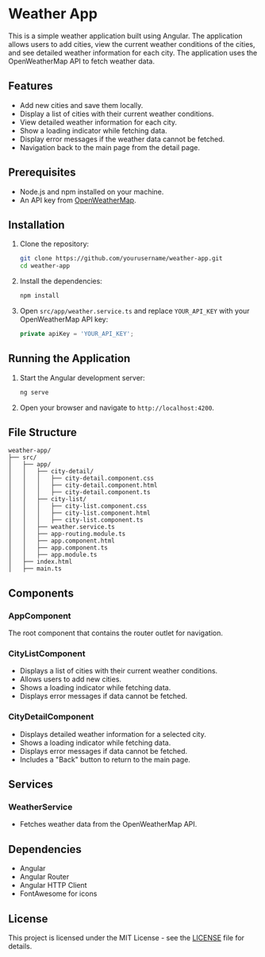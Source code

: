 # Weather App

This is a simple weather application built using Angular. The application allows users to add cities, view the current weather conditions of the cities, and see detailed weather information for each city. The application uses the OpenWeatherMap API to fetch weather data.

## Features

- Add new cities and save them locally.
- Display a list of cities with their current weather conditions.
- View detailed weather information for each city.
- Show a loading indicator while fetching data.
- Display error messages if the weather data cannot be fetched.
- Navigation back to the main page from the detail page.

## Prerequisites

- Node.js and npm installed on your machine.
- An API key from [OpenWeatherMap](https://openweathermap.org/).

## Installation

1. Clone the repository:

   ```bash
   git clone https://github.com/yourusername/weather-app.git
   cd weather-app
   ```

2. Install the dependencies:

   ```bash
   npm install
   ```

3. Open `src/app/weather.service.ts` and replace `YOUR_API_KEY` with your OpenWeatherMap API key:

   ```typescript
   private apiKey = 'YOUR_API_KEY';
   ```

## Running the Application

1. Start the Angular development server:

   ```bash
   ng serve
   ```

2. Open your browser and navigate to `http://localhost:4200`.

## File Structure

```
weather-app/
├── src/
│   ├── app/
│   │   ├── city-detail/
│   │   │   ├── city-detail.component.css
│   │   │   ├── city-detail.component.html
│   │   │   ├── city-detail.component.ts
│   │   ├── city-list/
│   │   │   ├── city-list.component.css
│   │   │   ├── city-list.component.html
│   │   │   ├── city-list.component.ts
│   │   ├── weather.service.ts
│   │   ├── app-routing.module.ts
│   │   ├── app.component.html
│   │   ├── app.component.ts
│   │   ├── app.module.ts
│   ├── index.html
│   ├── main.ts
```

## Components

### AppComponent

The root component that contains the router outlet for navigation.

### CityListComponent

- Displays a list of cities with their current weather conditions.
- Allows users to add new cities.
- Shows a loading indicator while fetching data.
- Displays error messages if data cannot be fetched.

### CityDetailComponent

- Displays detailed weather information for a selected city.
- Shows a loading indicator while fetching data.
- Displays error messages if data cannot be fetched.
- Includes a "Back" button to return to the main page.

## Services

### WeatherService

- Fetches weather data from the OpenWeatherMap API.

## Dependencies

- Angular
- Angular Router
- Angular HTTP Client
- FontAwesome for icons

## License

This project is licensed under the MIT License - see the [LICENSE](LICENSE) file for details.